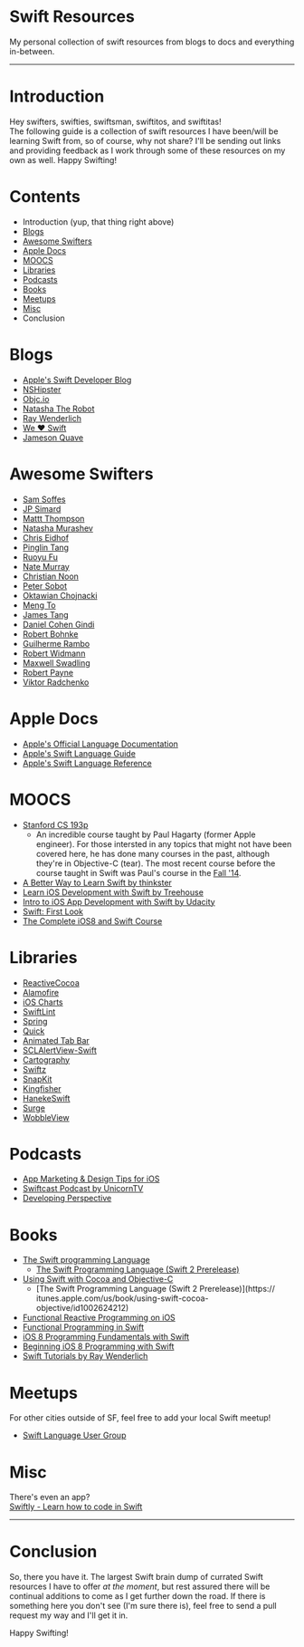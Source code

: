 Swift Resources
===============
My personal collection of swift resources from blogs to docs and everything in-between.

---

# Introduction

Hey swifters, swifties, swiftsman, swiftitos, and swiftitas!  
The following guide is a collection of swift resources I have been/will be learning Swift from, so of course, why not share? I'll be sending out links and providing feedback as I work through some of these resources on my own as well. Happy Swifting!


# Contents
- Introduction (yup, that thing right above)
- [Blogs](#blogs)
- [Awesome Swifters](#awesome-swifters)
- [Apple Docs](#apple-docs)
- [MOOCS](#moocs)
- [Libraries](#libraries)
- [Podcasts](#podcasts)
- [Books](#books)
- [Meetups](#meetups)
- [Misc](#misc)
- Conclusion


# Blogs
- [Apple's Swift Developer Blog](https://developer.apple.com/swift/blog)
- [NSHipster](http://nshipster.com)
- [Objc.io](http://www.objc.io)
- [Natasha The Robot](http://natashatherobot.com)
- [Ray Wenderlich](http://www.raywenderlich.com/swift-language-tutorials)
- [We ❤️ Swift](https://www.weheartswift.com)
- [Jameson Quave](http://jamesonquave.com)


# Awesome Swifters
- [Sam Soffes](https://github.com/soffes)
- [JP Simard](https://github.com/jpsim)
- [Mattt Thompson](https://github.com/mattt)
- [Natasha Murashev](https://github.com/NatashaTheRobot)
- [Chris Eidhof](https://github.com/chriseidhof)
- [Pinglin Tang](https://github.com/tangplin)
- [Ruoyu Fu](https://github.com/lingoer)
- [Nate Murray](https://github.com/jashmenn)
- [Christian Noon](https://github.com/cnoon)
- [Peter Sobot](https://github.com/psobot)
- [Oktawian Chojnacki](https://github.com/ochococo/Design-Patterns-In-Swift)
- [Meng To](https://github.com/MengTo)
- [James Tang](https://github.com/jamztang)
- [Daniel Cohen Gindi](https://github.com/danielgindi)
- [Robert Bohnke](https://github.com/robb)
- [Guilherme Rambo](https://github.com/insidegui)
- [Robert Widmann](https://github.com/CodaFi)
- [Maxwell Swadling](https://github.com/mxswd)
- [Robert Payne](https://github.com/robertjpayne)
- [Viktor Radchenko](https://github.com/vikmeup)


# Apple Docs
- [Apple's Official Language Documentation](https://developer.apple.com/library/prerelease/ios/documentation/Swift/Conceptual/Swift_Programming_Language)
- [Apple's Swift Language Guide](https://developer.apple.com/library/prerelease/ios/documentation/Swift/Conceptual/Swift_Programming_Language/TheBasics.html)
- [Apple's Swift Language Reference](https://developer.apple.com/library/prerelease/ios/documentation/Swift/Conceptual/Swift_Programming_Language/AboutTheLanguageReference.html)


# MOOCS
- [Stanford CS 193p](https://itunes.apple.com/us/course/developing-ios-8-apps-swift/id961180099)
	- An incredible course taught by Paul Hagarty (former Apple engineer). For those intersted in any topics that might not have been covered here, he has done many courses in the past, although they're in Objective-C (tear). The most recent course before the course taught in Swift was Paul's course in the [Fall '14](https://itunes.apple.com/us/course/developing-ios-7-apps-for/id733644550).
- [A Better Way to Learn Swift by thinkster](https://thinkster.io/a-better-way-to-learn-swift/)
- [Learn iOS Development with Swift by Treehouse](https://teamtreehouse.com/tracks/ios-development-with-swift)
- [Intro to iOS App Development with Swift by Udacity](https://www.udacity.com/course/intro-to-ios-app-development-with-swift--ud585)
- [Swift: First Look](https://www.codeschool.com/pluralsight-courses/swift-first-look)
- [The Complete iOS8 and Swift Course](https://www.udemy.com/complete-ios-developer-course)


# Libraries
- [ReactiveCocoa](https://github.com/ReactiveCocoa/ReactiveCocoa)
- [Alamofire](https://github.com/Alamofire/Alamofire/tree/swift-2.0)
- [iOS Charts](https://github.com/danielgindi/ios-charts)
- [SwiftLint](https://github.com/realm/SwiftLint)
- [Spring](https://github.com/MengTo/Spring)
- [Quick](https://github.com/Quick/Quick)
- [Animated Tab Bar](https://github.com/Ramotion/animated-tab-bar)
- [SCLAlertView-Swift](https://github.com/vikmeup/SCLAlertView-Swift)
- [Cartography](https://github.com/robb/Cartography)
- [Swiftz](https://github.com/typelift/Swiftz)
- [SnapKit](https://github.com/SnapKit/SnapKit)
- [Kingfisher](https://github.com/onevcat/Kingfisher)
- [HanekeSwift](https://github.com/Haneke/HanekeSwift)
- [Surge](https://github.com/mattt/Surge)
- [WobbleView](https://github.com/inFullMobile/WobbleView)


# Podcasts
- [App Marketing & Design Tips for iOS](https://itunes.apple.com/us/podcast/app-masters-mobile-growth/id643216602)
- [Swiftcast Podcast by UnicornTV](https://itunes.apple.com/us/podcast/swiftcasttv/id924601425)
- [Developing Perspective](https://itunes.apple.com/us/podcast/developing-perspective/id452019300)


# Books
- [The Swift programming Language](https://itunes.apple.com/us/book/swift-programming-language/id881256329)
	- [The Swift Programming Language (Swift 2 Prerelease)](https://itunes.apple.com/us/book/swift-programming-language/id1002622538)
- [Using Swift with Cocoa and Objective-C](https://itunes.apple.com/us/book/using-swift-cocoa-objective/id888894773)
	- [The Swift Programming Language (Swift 2 Prerelease)](https://	itunes.apple.com/us/book/using-swift-cocoa-objective/id1002624212)
- [Functional Reactive Programming on iOS](https://leanpub.com/iosfrp)
- [Functional Programming in Swift](http://www.objc.io/books/fpinswift)
- [iOS 8 Programming Fundamentals with Swift](http://shop.oreilly.com/product/0636920034278.do)
- [Beginning iOS 8 Programming with Swift](http://www.appcoda.com/swift)
- [Swift Tutorials by Ray Wenderlich](http://www.raywenderlich.com/74832/three-new-swift-books)


# Meetups
For other cities outside of SF, feel free to add your local Swift meetup!

- [Swift Language User Group](http://www.meetup.com/swift-language)


# Misc
There's even an app?  
[Swiftly - Learn how to code in Swift](https://itunes.apple.com/us/app/swifty-learn-to-code-in-swift!/id886315617)

---

# Conclusion
So, there you have it. The largest Swift brain dump of currated Swift resources I have to offer <i>at the moment</i>, but rest assured there will be continual additions to come as I get further down the road. If there is something here you don't see (I'm sure there is), feel free to send a pull request my way and I'll get it in.

Happy Swifting!